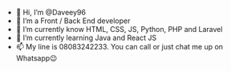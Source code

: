 - 👋 Hi, I’m @Daveey96
- 👀 I’m a Front / Back End developer
- 🧠 I’m currently know HTML, CSS, JS, Python, PHP and Laravel
- 🧠 I’m currently learning Java and React JS
- 📫 My line is 08083242233. You can call or just chat me up on Whatsapp😉 

<!---
Daveey96/Daveey96 is a ✨ special ✨ repository because its `README.md` (this file) appears on your GitHub profile.
You can click the Preview link to take a look at your changes.
--->
